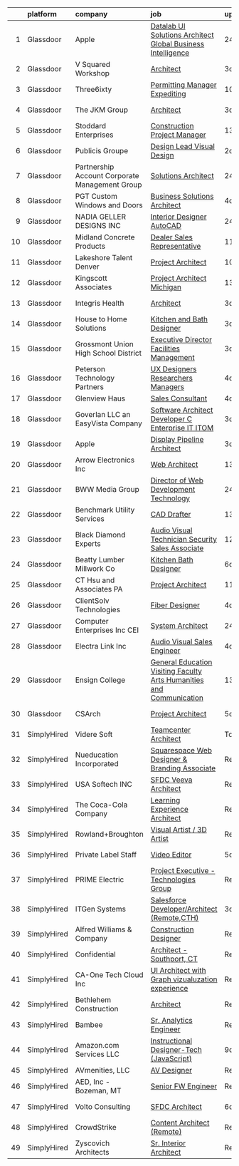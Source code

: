 

|    | platform    | company                                         | job                                                                                                                                                                                                                                                                                                                                                                                                                                                                                                                                                                                                                                                                                                                                                                                                                                                                                                                                                                                                                                                                                                                                                                                                                                                                                                                                                                                                                | update_time   | location           |
|---:|:------------|:------------------------------------------------|:-------------------------------------------------------------------------------------------------------------------------------------------------------------------------------------------------------------------------------------------------------------------------------------------------------------------------------------------------------------------------------------------------------------------------------------------------------------------------------------------------------------------------------------------------------------------------------------------------------------------------------------------------------------------------------------------------------------------------------------------------------------------------------------------------------------------------------------------------------------------------------------------------------------------------------------------------------------------------------------------------------------------------------------------------------------------------------------------------------------------------------------------------------------------------------------------------------------------------------------------------------------------------------------------------------------------------------------------------------------------------------------------------------------------|:--------------|:-------------------|
|  1 | Glassdoor   | Apple                                           | [Datalab UI Solutions Architect  Global Business Intelligence](https://www.glassdoor.com/partner/jobListing.htm?pos=127&ao=1110586&s=58&guid=000001813cf2e108b0ef7bd290acbb00&src=GD_JOB_AD&t=SR&vt=w&cs=1_67814a39&cb=1654584959829&jobListingId=1007920183658&cpc=334ABAF5D42DC775&jrtk=3-0-1g4uf5oa7q6nu801-1g4uf5oafr16n800-4b2800971da5b57b--6NYlbfkN0BvKrLyj5gPmtZO9T8euul8TCxuuKNOtzRJOomxnwSEodTz2Bc-sPZl29JElYHfcoQ_iGBEeDzNKqxyvOVVkxvs3jNgnE-Fv2bHXNSDVYOx9t_wKyG4BKo48k_jj0Jt3qRybZxTDeJiQ6ISO_N09-ECHqfH-CdKnVJcO__XM_Cm7vRgd8wtApwZ42N8qIj58fucjwPBAtnJ9FveEVjUiyZzCLQchPQ5FRSdOiRZZ-hbyvVrRuzXjExSJYSP2zVS74m0iBr107AkQ_o9d5m3Yu3t1uzQUua3Sb8DQ-3kuLrENvSR32j1LeZEAY_vZGroJbSctlGAu2Lo0WZKoQTLQLiqPKHvUU9qCgd9ZGdgE2j6AG6NAyzc3iqfmFvMf6tBz3JQynoayzVS0io3KxzBtWxyzj6eZJZv6OWN_Gsh7MNS9pshy5Iat9-qfP0Nel7VsaUHGRpjEKP9ubweTREjx6lW-wOKYlWDIHOhWe_Z-OqcU8i6bgpGO2n6VoTvCfuZwYQMRZTEMB6DCH2vT3TF8kcK_nw7mai82W3Jd1A1f433Hk65qTfDtNPYkCTAiwEWsmxXhoHciszxwjY-L8PGBeKMwtONw2zQARVXIaHl-jKFqzkcjXfmfOJB9ODjui7XxRtQ-ff7t0EzcixQXsfoNN-s2qrHS-n_ekvEOmJb9J4zOQHDw8YzvfqWw_bGl9udBjGHNG1VgPGDFAnilabEesUHNfDfnSYsgPDFhiLAT4CCL9udhPmAc1R8DvGTgcrL30-87-N7LmhuzVZcAG_4tFg-cIRBtAiMbdNoZlf63hyAcEJWS-lCkKzIhZFESFeDrVa54CwO0N-1Ownh2RHJWJtIibcPH-yygfImI1e4LabEmRDaBsVFFvLf_ynWIQvzX9cwH7_ozeNXIByuWflWnGwY-c_yEVluHTYCtHPUtF5DmI81svxpFeGAeckkRKJrWt54yPwB_h_WryGb7gy1piyuEYt0EWJh1NdQYWKk7vnAGrnFUFjkq_jq) | 24h           | Culver City, CA    |
|  2 | Glassdoor   | V Squared Workshop                              | [Architect](https://www.glassdoor.com/partner/jobListing.htm?pos=104&ao=1110586&s=58&guid=000001813cf2e108b0ef7bd290acbb00&src=GD_JOB_AD&t=SR&vt=w&ea=1&cs=1_3ec3ab49&cb=1654584959825&jobListingId=1007916217432&cpc=DFA2BE4A81F20B30&jrtk=3-0-1g4uf5oa7q6nu801-1g4uf5oafr16n800-443cd37efd4bcc5d--6NYlbfkN0ACTeRvGRFS6hadW-07x_K1RnsIE8OdH4tufuZ5eRAiXvJP4uszTk42MCsG3bkTVqtR8uog0V_RFPRTYWVLLOY_1eWiSjgBwO_estVPeAQzek6uR1wuf5XX4LeQLhr53Xmt6vMfeYaZZ0GKsZVqa-FOantjXQ2LxfCpcRQNHgrODVebwe7s4oWeqWf9uqhSDWkMZEyKEJ38tOaBpSwPEIz0nUjYCdOGxYJxxCVK_CF0POh9PgBesSleLLOBEjrf5lU-LKjhXBioch8SmQE2Fn1pbOY71McJyCcm2QIqJl8GZodvvwxWwGzYLP5pGagJ3vZoZz0k2vp-NgIrldUVGxCPGtpL5iZWhEFRBRUc-whrzamsArSbgOlsV7l5ulNSj25gRgsFIlgKKOtMF5WUYLrnYMRsmZ0Na1WrnXeXCv2bJ37pX0NZmPV2t9LLyZbYOTX_T9k1sIQA0l4lsZUtJ1op7rV_2tLLHBuCKLFpRnZZC6t9U8C3xUuJ)                                                                                                                                                                                                                                                                                                                                                                                                                                                                                                                                                                               | 3d            | Rockville, MD      |
|  3 | Glassdoor   | Three6ixty                                      | [Permitting Manager Expediting](https://www.glassdoor.com/partner/jobListing.htm?pos=108&ao=1110586&s=58&guid=000001813cf2e108b0ef7bd290acbb00&src=GD_JOB_AD&t=SR&vt=w&ea=1&cs=1_a806774a&cb=1654584959826&jobListingId=1007899477714&cpc=C841043B735141C7&jrtk=3-0-1g4uf5oa7q6nu801-1g4uf5oafr16n800-7f0ad427e32e6036--6NYlbfkN0D0ZqxdZg2TwcIemQ4yr89eGinLCR7bn2QHXosobzuZIISjxMRKT4E3q2B3ApBichyKnKioCdP0n3OlI5h9Eux6_wVV7kHX6Rh15F9CjToOSVNgpR2Lc7HcZQyvGTEFlPD56dDnsA-IZBNv3xIAcRmSF4F8WnqfK9PW1G7ReiKN314JLplNj3tXoQiuZw0TQeU6CQuQAAFV_a4L8PHuksEW_VM4H7UfxMkCtXgk230fLGK4UufoDfv9bBfNZzPF5mMRk8TH00iWH5XpQDEnSTu_GpwGMhzI138t_HGrSWQcELnhIy9w8jg4yWSSR9Wp0R1rQnkXI2uSj2jDQGDa5t7WxMVLaW4Ixh9lr6-sjucd2R8oEezbh2zjO9ltECOejcnKBIa2muyijNNq-fCbh3zo7BMqtYkmh1UMDu1_pxy0GiO8-SkUZYIqYXeWknchSNhZ0iPhmxs0LuoNQ-_23d0hN7JLeTIhbC9py12ro6LcqLvsPdCK_6kRpNM1grqFSUCPRVnrLfGV8WoyUZ5P72F-)                                                                                                                                                                                                                                                                                                                                                                                                                                                                                                                           | 10d           | Culver City, CA    |
|  4 | Glassdoor   | The JKM Group                                   | [Architect](https://www.glassdoor.com/partner/jobListing.htm?pos=124&ao=1110586&s=58&guid=000001813cf2e108b0ef7bd290acbb00&src=GD_JOB_AD&t=SR&vt=w&ea=1&cs=1_be93feef&cb=1654584959829&jobListingId=1007916182614&cpc=BAB9AA3F436D8911&jrtk=3-0-1g4uf5oa7q6nu801-1g4uf5oafr16n800-446b0b3273b12171--6NYlbfkN0CJeC8Vve01JSjedv3mcYUlxtrx_TMIgb1Oat71j-u4h46baCPybpSWKFTYrQGFLiNTeBIFPZkM94bfMDnSMHzrmYH3jQuirgHYtxTmV4BCVLsWxMIpqNOr4bTJybl5SUWSz4kO_6nFhl1cCEK2yQeT7Oztg9duFYK1bWVaYaKrdpImIKoR87omSmMwijZeLtYKPu6YxyUc4tAlNni-HYV_UoJiMsyiJaiVKvi7f2-G1ec7LWSxm2zmEKgYTj8ZHkCLQGVuKvlVHMc-j_BGKzE4lnYLRKWvNbOKJSg6cb3j0t4RULAZEhaDTu473WZp9RaCfDSVC_WBCoB9y7RASrcF_DXeQkSD3X5TO6VRGjx1BolLaOWO4-eRc9N1nb29z3UftlmQwSNLoOml1nQdP34fgy-F5wBsPxuBHZ91AsW6KIGJIyQdA5bsEhoz8kMGa9eaoHWoyxokIOVfFQWxZqjH0GeflL8MYEAOrRxLqWdHSdk-o8AzC2elNfZxS8truxQBpS85fKYKMw%3D%3D)                                                                                                                                                                                                                                                                                                                                                                                                                                                                                                                                                   | 3d            | Charleston, SC     |
|  5 | Glassdoor   | Stoddard Enterprises                            | [Construction Project Manager](https://www.glassdoor.com/partner/jobListing.htm?pos=120&ao=1110586&s=58&guid=000001813cf2e108b0ef7bd290acbb00&src=GD_JOB_AD&t=SR&vt=w&ea=1&cs=1_1797fdae&cb=1654584959828&jobListingId=1007889347665&cpc=B570179B49F70162&jrtk=3-0-1g4uf5oa7q6nu801-1g4uf5oafr16n800-4c81b6c71792a350--6NYlbfkN0DVW0eub5YdYLh1O1ISs90p8DjAbOPXTc5vl1zv-PR66rXEkC1jX-Z5PZXlBs8Wh_sD-C4wS-JvIzbXVny3ngONyvfKJ7YiDlGVncJM3As2dltSfrSN93On05h31t3t927G96cTd85UThrRBzJYVMXPNwyBsEf0AHDWrN79cg_Ex3AQk8zwyDJ8VVwhXHb_3pv0bo_MmgIXR8ozuJai7rA85o8M7MUn8zbW8Aw9-679eKmOZYOrFUc1pjUOCixFFfpyJHUN8ADiy17AN86qAzwBeJbN7-A0IyLP7bDlq5ns_wvYU1gAR0OtzXl7tELPV_TvEt6LaNTezxwKNL_xjZF3WaoP7piw1wpI6Bw0GR0zzbpRqXuG2KTi9inva3Ew3QfX2iYBynlqyryBuApRdF_r4lpD1s6lfwynebamPdhEyG1Ra1E86NhvYgYCwls_Ag30wIhes8OHdSzW4ZplMzEb41YSXggAvWWT47xSTzbNX5rAgpZ_9iDptGQRhTgAsvqcBPjGVEOK_Q%3D%3D)                                                                                                                                                                                                                                                                                                                                                                                                                                                                                                                                | 13d           | San Antonio, TX    |
|  6 | Glassdoor   | Publicis Groupe                                 | [Design Lead Visual Design](https://www.glassdoor.com/partner/jobListing.htm?pos=128&ao=1110586&s=58&guid=000001813cf2e108b0ef7bd290acbb00&src=GD_JOB_AD&t=SR&vt=w&cs=1_2fc8f9c2&cb=1654584959830&jobListingId=1007918166276&cpc=0FE1F5EA2BC84A01&jrtk=3-0-1g4uf5oa7q6nu801-1g4uf5oafr16n800-1ccbe9d14dad6255--6NYlbfkN0D_XFSRfOpY7hhzl86VUrgfgdzYRVdqdkK81Ka1OFk9uvbkATakQEdFxwf6MddDW2ZNPLLnGB6q_kwGwSCmgBxqATskP9YLba2XRzzPDky50Zu4mH5cFNTmi84602Yrth23jNNVANKjHFrubOmlbzAGZmFDKlorn5Z9R0tg16QPGkoxW5YZK6pNoKAsvYw2PDP18-L-MXxBlnyImVKlEVVxns19cvgA-58kvyhMGoI0RtlBipZRMglmJaX8LMUYYw1D16vnROMMSA4ig2poMFmFZ_NO-eQmptWWW_ZwOqZEeK1BsFFtZ1hK9ebn1Q8xH3nYHdygniXTpkw4EjBT20bQdTSirV_itbt1vhva94tPHIIEgm19uUONK3vsZATkjXHXmrCwN1XcCT7-Sk4A4Q6SJpM904aqgeLuLr31mmSav57ww_JHPe2vVMJf_Rl95leB-SamPvAJ4UjaP6Hqta3Eix9foSQoHV2TRq3ILjTiNH6OwmZC7kit2h70qHS24b54JONqdtjMdIu90pDlpNLT1y7dJKomLe3Tt-SwsIj_zdlbp9fkYmUnaTQC5-0dkII-gkxjxh5YUQ%3D%3D)                                                                                                                                                                                                                                                                                                                                                                                                                                                                        | 2d            | New York, NY       |
|  7 | Glassdoor   | Partnership Account  Corporate Management Group | [Solutions Architect](https://www.glassdoor.com/partner/jobListing.htm?pos=116&ao=1110586&s=58&guid=000001813cf2e108b0ef7bd290acbb00&src=GD_JOB_AD&t=SR&vt=w&ea=1&cs=1_cdfdd8b0&cb=1654584959828&jobListingId=1007920897801&cpc=DED3C32E22E90A94&jrtk=3-0-1g4uf5oa7q6nu801-1g4uf5oafr16n800-747d92f45004453c--6NYlbfkN0AMyIFx_0lP_v0w0OMIGnT0LN929e8wV3W0fOHZGonktboNDbOePdEvpF5_KSHVlRGf11D3IOyhdoSduWzqr6y9c1HcurMfjffavmgzbcuknUJm51pKfS92EWeOSy8t3h7ceJ1Cn40Rs6iL9fwSfeALsHG8CvLg6XBcZTWJs9g3hbEur2kMhTKVnErzaIdPmRZJSrR11dF8uVwcv-dwIXnP47kIebvgnY9ugnGqrO2QTrA3VqwCbIzETyZ9Um5VJJSPPhq-sHK2ILZTTi8cgEofnwbhfwE4Wom9EX6XaZbq2oxIhZnM1IR8O2gq99vqVL0ZVTDRM6ACVxSnU3MDBlqXEVhUEIoVWX0WZ3w4dDoyDes8o87FKPTnFev9LDrG4y6uOmvYd6DaM48x7YSsI8v_RhNkWbbMeiToK1Ga6cQU5Rs8_mKq3GYwJItBA3TGvYZ4RaBuvhpg1fmJ7t1LosGczw7PgxQluYGP2_jBR4evn4JQNuIgdysvb-be9NeGeqeUX7kLShx0p-joZaDKCkWOvbgKzrpyF5E%3D)                                                                                                                                                                                                                                                                                                                                                                                                                                                                                                                       | 24h           | Fort Collins, CO   |
|  8 | Glassdoor   | PGT Custom Windows and Doors                    | [Business Solutions Architect](https://www.glassdoor.com/partner/jobListing.htm?pos=110&ao=1110586&s=58&guid=000001813cf2e108b0ef7bd290acbb00&src=GD_JOB_AD&t=SR&vt=w&ea=1&cs=1_904524c1&cb=1654584959827&jobListingId=1007914006666&cpc=12135C3B6E94E39B&jrtk=3-0-1g4uf5oa7q6nu801-1g4uf5oafr16n800-1c5a75ba20513b99--6NYlbfkN0CMEbTSwSzU1IW97ywJYYnqOWrNpBLK4VX1F-90i7rZ4Mt5YBoxnkmxflezYoO10CXWgPme7ldz7vqjMEIMCRRK8S9--8-zQLSemHeQrf8hIAsJLjeMOxDMBvzxHd9akiuJuIsrq2Lb98hKxK2DFTOfCSfsqMADqney3Lt0Xa99Zmc31nIRWUpGSTVuyKjSODGhh2w9ozqbuicFV0mNffFWJEFyW9hu-NMcMAd4EzSjs7aOnnlgQh6dclDJCak3q7jREkxcJoVDA6T6D6VLMLGbmqis3G-aTkyPMfkRHBHYM5w5yZvA4UKwdKnjw2Z7DG0LxsoxDow7WL1bDXBEOtFHEu_kkAOZ_Ddbpe-mNJ1ZE9_HsouFnnY-YWy6JisogISp0qOadjH8OFMkTg2CpGiz1mZs41Piez8K53NivEEpxzn06ie_4m5ydxac_WuQyo_8IqZ2KieAAvw957AuG9tI-LI8a3ernW2cCtJLWeBcaW8cq6DrATnKmK3jPc5hFx5YRbsqay-3TGxdOYf4BV81)                                                                                                                                                                                                                                                                                                                                                                                                                                                                                                                            | 4d            | Nokomis, FL        |
|  9 | Glassdoor   | NADIA GELLER DESIGNS  INC                       | [Interior Designer AutoCAD](https://www.glassdoor.com/partner/jobListing.htm?pos=118&ao=1110586&s=58&guid=000001813cf2e108b0ef7bd290acbb00&src=GD_JOB_AD&t=SR&vt=w&ea=1&cs=1_1c42ec4b&cb=1654584959828&jobListingId=1007921512678&cpc=0A88B0016E52E137&jrtk=3-0-1g4uf5oa7q6nu801-1g4uf5oafr16n800-f04f46196573e390--6NYlbfkN0DeyJ4CP5CzwT7broxeUwKBt3co1QwKwWitRQqJu2WRZwIvvUV1CfHwxYmEhPdYaxpi8iRY9dHrmC4VZoeZoKCDxQhWNHVR8t-3Pb2ZyibUi6n7BIp5KHxtq3BXEsAEkDBGILSYl2majLIwGNfbJrKdopVq08FD7IkXVAlyMcboJdV1eWy8WxHVQ-PLmjPJpdtftsFHkXMfSGbng0A8WhDsAQnsgNHrbDkvEX1g1myQyePIorXxkEWUuKKnND2fYyQdxtmlDXsmVSenoTduc3ybAvSdi6csZfXuKoGc2CN5njeiEEA1hy63SRvfOsr1xpxXVwdl58kZsDni7KeyO3e6LvXXYJuendguG-KzSJUGmS2DLU-89QOZFS17YNudrGsRhwlXHxCkF12sbHa0ohv3_oN2j2LRV_B8YshaSjPXsJf9gqjteTSGdycr_Q4BWLn7rlPZP_I_vr5-5gV_GJGcjLEc0lLMHumJ6SKUOo-kn1xmTfa19LebyN-b4ceHmChUvaQgIJzsTw%3D%3D)                                                                                                                                                                                                                                                                                                                                                                                                                                                                                                                                   | 24h           | Burbank, CA        |
| 10 | Glassdoor   | Midland Concrete Products                       | [Dealer Sales Representative](https://www.glassdoor.com/partner/jobListing.htm?pos=119&ao=1110586&s=58&guid=000001813cf2e108b0ef7bd290acbb00&src=GD_JOB_AD&t=SR&vt=w&ea=1&cs=1_3c7a6a0b&cb=1654584959829&jobListingId=1007895562072&cpc=B2C3004C5D07113D&jrtk=3-0-1g4uf5oa7q6nu801-1g4uf5oafr16n800-35daa7e7f315e4c9--6NYlbfkN0ADwSQrHJYBxjemROvYkJVsBYLSAdorpZ_iYA2T4_My5_I92qR0S9BYmiAVjYJhIL62OcoRoNoBFAWLtw5Ys5JCCi2gXbH6GhDAFTMvKseU955498EiVVjSAG1Q-np21_3cS01K8PfXkz9Cq9fJoc0VnzQT_cv4S4VgEb_uVQGHDn1FvONzk_gX5FU4aSHTwEU-xwwkapzTBo40joOgJpjTNvPo2GcTepf99vQeAP2Y0EM3tUYO4R0YigwkkSUyOm8ELWLon4sFHYCfnWdzMXxm3g_bdZrtqGUUboZL6PL0hlKMet7B6X-fyaPWOpiYV5eD3HQVhAZ2l3zSUzvJjF6B6QcOvsrfG53DeRUZXK0_lVxNmXu1xT9aWXU-2C9yGjD3qpFU7w1UzYU8g9rwkXJeubL4uP3s4fUAa1rE3Owq2ArIFjl8lzaZA2khqE8sz_cUeBv5FbOKIGOnXCsPPx_4RZwBuO0ysYOVGnODWm-6vueHuYaw0qp_toCmbBioD-Omb7MHHKVt9g%3D%3D)                                                                                                                                                                                                                                                                                                                                                                                                                                                                                                                                 | 11d           | Remote             |
| 11 | Glassdoor   | Lakeshore Talent   Denver                       | [Project Architect](https://www.glassdoor.com/partner/jobListing.htm?pos=115&ao=1110586&s=58&guid=000001813cf2e108b0ef7bd290acbb00&src=GD_JOB_AD&t=SR&vt=w&ea=1&cs=1_c49c1dce&cb=1654584959828&jobListingId=1007899159765&cpc=9C938E8DE9AD6C02&jrtk=3-0-1g4uf5oa7q6nu801-1g4uf5oafr16n800-79471eae7934f37a--6NYlbfkN0BK9GXDcakwdiqmeo8o-2GvkYnmPkq7xevAHdeF_847qlv52V46Uj_2m20knjSWYHNo05C62vIcK29WFEcgppWfi-JXOpC5yKNYy3yyYXDgFCDKll17vDtWQ_i_BudF7nC_SNemDLUlkJIZ2q7nvmdBIPLaNEGqRlW6BOprjfeB16yvNnkWQcSu8u7t3gQXcT2NYYinVqtYiAYdIXub6_754m5KN5i5y5zZtcTapTAJLrzXyKtM41tAaWobJWJplrjeZCAlDZN8y58woIGTX9HCuUBkJqomsIgPcIM7s4EEWRkEDzAbPJK6knhp7qIaGNt6kSdhgEc3ilzaoGH12SM1KIq3SHAZyZ3f_9TD5CMOvZD6yj46YvXUjXkaGIhLM439F0YJNP-y5J3rsR5PVUSCU3Kfsi1shoyKeYJlSrMobK97VAOrMa_ekdxYBo8ZRQbvp85v2qGx7aduQRb4cFPAqj_UoxkxuGQfMa5U7_26wCocIwuLnO2tbacmqwZshgo%3D)                                                                                                                                                                                                                                                                                                                                                                                                                                                                                                                                                         | 10d           | Denver, CO         |
| 12 | Glassdoor   | Kingscott Associates                            | [Project Architect   Michigan](https://www.glassdoor.com/partner/jobListing.htm?pos=105&ao=1110586&s=58&guid=000001813cf2e108b0ef7bd290acbb00&src=GD_JOB_AD&t=SR&vt=w&cs=1_ff17f7ce&cb=1654584959825&jobListingId=1007889575517&cpc=9E3A968BE8240E5B&jrtk=3-0-1g4uf5oa7q6nu801-1g4uf5oafr16n800-7c98db01eedf03bb--6NYlbfkN0DWUjvCp0l4U7G1_p5HA8E53tc9irtvKz3wu_X_TTyPCmyPpZHfhu7gVq2GpsiB0shVx4DT2w_mMjz5Mxwyrr0AYi6NVAF1EYeF2uU1wKsW-Es9hIcq1yE2Hgky5NJ1-jlJgqqQMQYxeNgvLkIvU0Uc45hOcillkhWjOuxBF2hd9OAcbG_7q9KsalIL75M6zdBj7blNw2Uksmmo94lerlSOnU4wHh98hxbFgP0micttp0QLCNlbZzDjWzuxjnP4FrfEC5H_9XEDBqZtrcqx404z4uBnKGRq2iYoryawetxKMNPFjwH-BrAo-63Phh0trEQ5Db6FVsEvOiJ2cEAC1bvSLCmroZB_YfDRoIhCyxt93xBdZwPLC8YF0aFvI1xaCjrcJ8B-eoxwt9W_4YIfumguAMGBaek2PKmYCGaYTn1sJF0iJUXfcd6FpIJPXiSdw1juQ6VV0sbPQUeA1zcYDdt866eoN2PebWkZcGwmmTnTt2Kx7NjXG3oqQhaoPJAmwe0YBt7ePe9ewBwHWe8-Cm1UXFUnzboKYdQlgK6yr58f2MMwS69_C7ZsSv-Yk6aJxtw%3D)                                                                                                                                                                                                                                                                                                                                                                                                                                                                                   | 13d           | Kalamazoo, MI      |
| 13 | Glassdoor   | Integris Health                                 | [Architect](https://www.glassdoor.com/partner/jobListing.htm?pos=101&ao=1110586&s=58&guid=000001813cf2e108b0ef7bd290acbb00&src=GD_JOB_AD&t=SR&vt=w&ea=1&cs=1_cd67d9ad&cb=1654584959825&jobListingId=1007916281930&cpc=9AF41AA7A223AD7D&jrtk=3-0-1g4uf5oa7q6nu801-1g4uf5oafr16n800-f6d2628e568bdaee--6NYlbfkN0CReOcfC9dskQPEKUCpFA-ptGUeeYNI-9xFYCA8Dik6Z9Od7e2pUXgxBF6gCmBq8-Sg3z3Ggtj_e_DgcOaIPXsUoq_Z5QLY4Zd3tUnuTuW2a-mk7ZdVoLNzdFZt3dEfxoyFYLJYqpMvvgQnaUamExQXswzGMFLenXm5vu9vzEZwo4K9IdVX8V2Q_ezEgLsbepTYNMnpf2xNxOn1O07T8gLgdh5pa6DtbnLChwWBUy1YCF1DIyHPQZxSr4BRzEMn2XaC2GD-xGOuFmUgTOzslD6ntZuxqeye5LvpWSFhd_0sPz24tWSssJsxD9a9yUld8FKyftR6rEEchEuWY-m56Hii0FrmB24q6pr9nqc6HjkuJitRYOd8KtPuTcaFF9c-jXII6qGkj-77k7uPH3_XLQyoTJ_lrdR9bH9AwnEE3ljk3DMIr5_pmboxeuHS7OoCl30SXskglsRoIHIFRbfoRsJHoIastize_1qcnKovg9PX9ltbqynwAqdmOrdj0Ljpx0VZQJxtH0KvfQ%3D%3D)                                                                                                                                                                                                                                                                                                                                                                                                                                                                                                                                                   | 3d            | Oklahoma City, OK  |
| 14 | Glassdoor   | House to Home Solutions                         | [Kitchen and Bath Designer](https://www.glassdoor.com/partner/jobListing.htm?pos=107&ao=1110586&s=58&guid=000001813cf2e108b0ef7bd290acbb00&src=GD_JOB_AD&t=SR&vt=w&ea=1&cs=1_d24ab5be&cb=1654584959826&jobListingId=1007916448548&cpc=119E7061B42D7F71&jrtk=3-0-1g4uf5oa7q6nu801-1g4uf5oafr16n800-f2e5db49d73779d5--6NYlbfkN0CB1tmP7rfbaHtYFmPjg1Xv8BJr6DUbyz0HQmM4H563AjxRjcRiypFGP-B3eURzDmXCv6gKV_hrAffm3XK9DAiUzW7meWSWSLwzdKST3xDEwVBRBG4wzJGjgV9k3FCCZiT9w6iGPQgw6HvLm_8mJ8qg8ImFk58aIHRAmPeqjkzir2x7XbK1U1Gc8YO_oTdj5krwAi8vEqfwlN9C0c1H57MulTI_DFYmD2vvb2b38l2EJU7q769LQ6GbNjXLzhtk2ROvXkc23Azm-ioeh5JdXLxOYmzE0qT66fS4xyFZhwnXwwc3GV-cEbcOJtQ1wm2UFARVXG2LKlSYfBf8ftAQin5I4OqblgdGe5wvYgkgv6PE9hsTZvjzSiWLOfIqcJ70Ux_tn_jTejAG57LW5ITU55_rmo01ZfRG3-0WYu3jcu7nleBwFtsZj81SB74d6M6IBiH0Gmx0nxJddE8oWoz581uFVRsUoJs4clMKWC8zgt4Lbzr479eJ9V9oEwM6ejWy9rzesXBCPnAByfia896VmaXz)                                                                                                                                                                                                                                                                                                                                                                                                                                                                                                                               | 3d            | Rockville, MD      |
| 15 | Glassdoor   | Grossmont Union High School District            | [Executive Director  Facilities Management](https://www.glassdoor.com/partner/jobListing.htm?pos=121&ao=1110586&s=58&guid=000001813cf2e108b0ef7bd290acbb00&src=GD_JOB_AD&t=SR&vt=w&ea=1&cs=1_188e1a54&cb=1654584959829&jobListingId=1007916663466&cpc=8CDBB1EC89CF7160&jrtk=3-0-1g4uf5oa7q6nu801-1g4uf5oafr16n800-d29fe24163f42627--6NYlbfkN0DdE7lFPopXPBkP1efYJWNw9oMfuzERFvj64NQ3VkxJGwErlTrCQZp4vh2XnqRJ3nuicH6bkdRFAn_eeNPeV_GRgmpZCJlZXiSOhGxUEskUHtDLBWW8sPyneKuGQa-PqV1poyENW4dk44G-royKkItB7NxyqG2P95aioUUJo0NDLAJPdaeAHX9K5UBeUM6bTUM14321iqriu5_GoTdjsUcZmNxn27UymW1b2qBqMTFOI22jEmP8lFHf2kTxSUKr_dmd54ciIX3D6SkNXbivMYxPDWEYterk66REzu8uyb5EWfWaAAbugO0yy0A_xL4iTdfBR1WskK8LdjyALcUZ31bypeUghx_t_6bMg9ELpZjfjBJGWILcsOGD37x_SdDDdQoGxya4JbIaSugsKSWqgFMBNe53E0KkFjDgSXGRvcO8PivDD24NI6z4ai4YLfKDQ2gdOmoi_hQQe5A4_tJvC-NFKRVZK-0zTKzrPTXbwjDdEpu_XpSv8N5XDAYRGEGwFWdxWWbzfLONm0MqmmnVEJrv)                                                                                                                                                                                                                                                                                                                                                                                                                                                                                                               | 3d            | El Cajon, CA       |
| 16 | Glassdoor   | Peterson Technology Partners                    | [UX Designers  Researchers  Managers](https://www.glassdoor.com/partner/jobListing.htm?pos=125&ao=1110586&s=58&guid=000001813cf2e108b0ef7bd290acbb00&src=GD_JOB_AD&t=SR&vt=w&ea=1&cs=1_bed9ccbc&cb=1654584959829&jobListingId=1007913922893&cpc=632C08DE5A4EA969&jrtk=3-0-1g4uf5oa7q6nu801-1g4uf5oafr16n800-be9a9497246e6c72--6NYlbfkN0AgtsfPTMZ7iDcp1X4T-0K4CYWuscf9rvuaH0n-fMkMyKnr7WxHRcz12wTe7OJE2CN_IzjgHpuh0civkyGoD918JVTJPVXboxxUb1jKyX1oPgy4NdtEtnPMCDOCuk0DkoHPWbzwU4VWpU2_M4ovPn1Ozruz1zwXR5I_FuEJj90HxLtmwMZPJW-vHepajD3La6_BC9YpjwIcpucP6_qVIYbz2Orl2HsnmiBOuID34SO9A9q_TsOTI5tuqsswxvt1V1kbvi8n7IaolMi2QdYXSP8C_0dz0Mj7BxGVO8EhjdIpUp0mdDHuItlQnMDhQ6xtoGYXulja-P9DD7qa6n0d7doGOqbqKqQAoIL47vAoeUoEjahDwhXdUR76tZXjXBk_4Few_Tzbz16RsNGF-hMxY4BL2_WjryIpBxoTJN9J9BJ2hracrAGFwaRQCKiUBJhGruZeBZ2IeRY4P0pjmtCaVLdt_1reKHRghqisb5KBPeVSLfDLsDLL9Q0ZHqhEj4AQGfRCZtmXZfCtFw%3D%3D)                                                                                                                                                                                                                                                                                                                                                                                                                                                                                                                         | 4d            | Remote             |
| 17 | Glassdoor   | Glenview Haus                                   | [Sales Consultant](https://www.glassdoor.com/partner/jobListing.htm?pos=117&ao=1110586&s=58&guid=000001813cf2e108b0ef7bd290acbb00&src=GD_JOB_AD&t=SR&vt=w&ea=1&cs=1_3f3d3e41&cb=1654584959828&jobListingId=1007913147109&cpc=B1198376F5A4F1A9&jrtk=3-0-1g4uf5oa7q6nu801-1g4uf5oafr16n800-4bb9fd4d70ee4f1e--6NYlbfkN0AY4guaBc_odNxnJHTncvfwFu86WvDwtbc_K-gSZc1x5JfFjz3bTmW4Kc9PMrJKF1RkgvvhYOjmumlidGJ6MeMeMOEkxx3rC4isI3CTnJnpsJhYqBKj08GItcSEcDJsbjyfDnqjAFXZNGeRs48b5_xl4eYi0gHK1s4YbzEBJsvvXjl6DGyumcRA6SgHIXqgRCtdSlhH-4lZiZvlb8NkI2kVjSjyj1Tpc-J-dYbe_5M8ajPgFFTkX9ZYh906OKFmQC-JXmPnTYxeOqjfoHp35VbshSpatOtxA1LM1a0iL2VnJE9sNaVbuvZcvlcgiwAocNd3Bl3deoVAf1ssMocS-5hJ7NBxMyZg2Fx3TVwZtefdao64EPQXUJCVASPvxqKVbgIQNMEMLzMXZAOUj8H_LKscVkExJlC1HLnFEhM9K3e4S2res5UT1M9cphkcUZRYFFeeMU070ao7t2y9PL0wln7pDKenxG3yW5woJc17-DxurFovhjD8BXzKQB7HQCzj9jM%3D)                                                                                                                                                                                                                                                                                                                                                                                                                                                                                                                                                          | 4d            | Chicago, IL        |
| 18 | Glassdoor   | Goverlan LLC  an EasyVista Company              | [Software Architect   Developer   C   Enterprise IT  ITOM ](https://www.glassdoor.com/partner/jobListing.htm?pos=111&ao=1110586&s=58&guid=000001813cf2e108b0ef7bd290acbb00&src=GD_JOB_AD&t=SR&vt=w&ea=1&cs=1_153433a9&cb=1654584959827&jobListingId=1007916268402&cpc=1C3318CDCA7FE79A&jrtk=3-0-1g4uf5oa7q6nu801-1g4uf5oafr16n800-06dfb2052ab92bbf--6NYlbfkN0BTT1lo8Jwdy_hu5PBsWOg-OgEs4ry3bvHurgSPaoaOHFdDZOT9dYBgt7oeLpFc7d47dRpuCgKd6hwQ4y0Jmc0VD3tOZYTqPxt6acurnjvqonT85dZzaGf9qDHysOr8A_yhJl3T6XEhFnEMPtCPsk24q5lKrs0V4xgEwPJh2z3jq4dU7iXY6-hLJ4WVqc6dMnq1Nwtu7iwmhZ8_-6gcoxG2CbJLAYQ8oU67lCtYC1_1OY3Lb2lXLPP3pAKMsxUfJEg0c1_S1D9XJGguBjDIUo1S0EzeVD_j3_Hw0QBVnXlq-DYPpRenKfkHNR05SiH8mP3xsJtoVYIPpPZHPEdttpyRyve3SRG0xRF_qnvb0jelYGtsPje0CTY9FFDme_ExECDp5oEpfv0A6Cre8n2borIk4NOvyAg_8hxXJI20Q05OjyJzwgkzY8ksD_bH54VjHQQ1d0ZDKD-BeS1teJ9bHmaqLUuC0BBXlj8m23gNzW25S9sLneWlUFiLPCcYjXuMWNjlA4PBf-FeG1ximYCMpdo20-3hGYksl1UMLLbgDE8_aQ%3D%3D)                                                                                                                                                                                                                                                                                                                                                                                                                                                                   | 3d            | Remote             |
| 19 | Glassdoor   | Apple                                           | [Display Pipeline Architect](https://www.glassdoor.com/partner/jobListing.htm?pos=126&ao=1110586&s=58&guid=000001813cf2e108b0ef7bd290acbb00&src=GD_JOB_AD&t=SR&vt=w&cs=1_9867ea30&cb=1654584959829&jobListingId=1007917018636&cpc=56C4EA4A1A191A49&jrtk=3-0-1g4uf5oa7q6nu801-1g4uf5oafr16n800-3899979a7d020e98--6NYlbfkN0BvKrLyj5gPmtZO9T8euul8TCxuuKNOtzRJOomxnwSEodTz2Bc-sPZl8WPllYOnI2gKGmARVlNo3rj04njTZC-2F_OGjPP8LGJkKW6DhTQUryrIUYpEqE_J7m3eEBli0XE8ZviN6z11wXvRQ39v5_M8DTnZE1xg1gqV8NYxYenOe-ssqdptOCUMzpjWs1Kzjq6GjQ8foOgnfS-00ilCjcVCU08XQh1Lz-zGz8s1u4C9H74Ans42Iwvra-KDANUZubLv4nM9HAB0YZx_OlCyMNGAReVu3ZPJgGZjzZGrR8lQ-xRqGOS2pVliJG-BdzOzknoeaSNklfxaMTi5NGjy9z7gvTEL6UIEoV36IXgB66R_NBong1zUW33HqLvhRWfECHRBLCKOB22wSF8AchSu5amCdG42yh6_vRaAmD3SaFub_TnF9OcRWvsz3EjwLGh-2ykDWAiCh6X8a46ztcpsncTBhKoIOUUc83zUiAYuWkr9JEdO6IB9N_H0BoN2BCN-8PRXR9-b0D5W80F3lUIc8TZ0A_B399M-nuVLAf1nnmpeizm_8NSlnE91JXcH6ADZ_KHk5_WkGEzMmpkBkCEuFK8nyv8wU4HqX2k2NbpPbUCoBVpdfuHfdQPtZONgZo8jFwEYmLwSsgwQCOBWE5ht3gJNdxwz2mjy35DDBFx-0AkZExdh8InkC4zrU6bWgFWiD7jZyV9CdqivSzZ7sdv18Opu05dg4iEMD2UMmLV8G7hEcaNGhwKB6S6u6t54qFOOJVlpNJDvaIjAazrUUQccyKelDhR_GtcB4ae8pjaY2VD3ndumd_6h3LVGdDYbTIM7xmuXoPVWhpXvnuBcAQZSVkgGSKcqdYZuH3O5m8jmVo9bR7OKJmMWOLeyJ79Wxah9vSJa5-q1eoabOYzhh7onYZ7asa5ziJGZdPt7o6jdgoe6BJWtMTFB5s3DE3p3_DnFgOmlb9QDFExwC_vf8PVmHRH5)                                                                   | 3d            | San Diego, CA      |
| 20 | Glassdoor   | Arrow Electronics  Inc                          | [Web Architect](https://www.glassdoor.com/partner/jobListing.htm?pos=123&ao=1110586&s=58&guid=000001813cf2e108b0ef7bd290acbb00&src=GD_JOB_AD&t=SR&vt=w&cs=1_95163cdf&cb=1654584959829&jobListingId=1007889709339&cpc=7E69D0A57279CD4B&jrtk=3-0-1g4uf5oa7q6nu801-1g4uf5oafr16n800-6a43c73466e37d72--6NYlbfkN0DU7nQRDbH4s4aLIJcXdF8O4sVsxvpk95xASanc1ljvNUQBD1mJKSFRiYIeA0r4rB_-VOavRISdboYc7o_P9yKg6z4lJPpfwJSsg9-P21m4kEY1k-lItPCJGThpBPWc_wiUop1QQgrS_CqfWzUtQLJdCo_o5Q1wM1JkwQy2JsKE5abboh13cmM6juuyDUzToeLXSeKEOuuXeByrF_dd9j_LY_5Vhph_VowQyhiVCmJ3-4hwHJrBt82axULe00-Do46aNaKCQcLaZ-b6TUodvGOXchFiTldfxcRKoWvr_s0-pAwVdzfTFfJjbdeGRIs9oB_0S5bVpfXGK4aoWeSIXCYwAFomcT1FLYEWmBGMI5vDotzgbWseyGMenAwPqT9mLCH6iMzjeMuKsBr-0zfvoAz4mZpWe3xdPxhv2x96daH3GBu9uF3kzvxlloiTUHCiwYJ-zvyH385PtOGQiWUHUJecYO82SDY0gf1jX0nBXdhKoPsIMULO_ndjKRl7OSSqbwyeWe4jVdTBVhnMUBa-_hmRIuldSukaKcuP8RtGEEtkxIv243VhOWHI)                                                                                                                                                                                                                                                                                                                                                                                                                                                                                                                | 13d           | Centennial, CO     |
| 21 | Glassdoor   | BWW Media Group                                 | [Director of Web Development   Technology](https://www.glassdoor.com/partner/jobListing.htm?pos=114&ao=1110586&s=58&guid=000001813cf2e108b0ef7bd290acbb00&src=GD_JOB_AD&t=SR&vt=w&ea=1&cs=1_cb67f032&cb=1654584959828&jobListingId=1007921465531&cpc=5F8B9684766EE3AF&jrtk=3-0-1g4uf5oa7q6nu801-1g4uf5oafr16n800-dd63f1abe781023f--6NYlbfkN0DdLn5tXN_RiyJSiFodarGZFJKa8s6F6AK0THPBWp05MWGACVIr9k5ZvKLseGYx25Jhtw1b89jP57oL3aAS7C59exSDOZbfiaWOUB_mI0oTH9dgTe9GV216w0w98uAxINccWUmwYpTGF8uzCq_JMr2XqMSuPKk9ktShMFVdJ-2y9-4Zx3dwrj5bqhBLQJq_B5PS9nW-m-ZwT8ztudZ6HYnLlKl2moKydXe1b3h3f5I1IhFQhR3f4ptwOgoagM-Wf27Nh_i1i61ACmlnpdRP045XJNhYgcXkx68IfT0O3DI9NIVJvU-FF_4XUhLGTnflmAK7PPedIXLIspp3TsmEfdv250yJFXNgVTqdIYYgGXRei201xPC2StFsv404igOVw2tolQriQHKkh9Uu8HyVZ9TRH_BAjDx2BGIp6NlL5xxAM4GnSV65LhtcDAfygpB8-W2Uv0-O6pUxj2r3-FEK6suMS9KDnq6yQ51kg1h_VcOOTYLB2CwMGfsVkAiykrvb8QF5OTvKgKAc_Q%3D%3D)                                                                                                                                                                                                                                                                                                                                                                                                                                                                                                                    | 24h           | Remote             |
| 22 | Glassdoor   | Benchmark Utility Services                      | [CAD Drafter](https://www.glassdoor.com/partner/jobListing.htm?pos=113&ao=1110586&s=58&guid=000001813cf2e108b0ef7bd290acbb00&src=GD_JOB_AD&t=SR&vt=w&ea=1&cs=1_4578bed7&cb=1654584959827&jobListingId=1007889678456&cpc=0215C0D262B7DA96&jrtk=3-0-1g4uf5oa7q6nu801-1g4uf5oafr16n800-0c45136065f1a199--6NYlbfkN0CNayYzF1mBaI40OgT78t3Q2d9IxlwDzhsYR4HK7epYUZCohPvzHvjfGCh9xHVFkwTMkwr7TaiuIZ1Qr8SgOepsXG-TNPhBG390zDp9_t9f8icKzRw-BVJZTkMm15zJWP2BE2WPOfZMy2h9BEFckqruuvhTsF6z0LLZyi4gH5HlBWfJkBVFn-VcEhP7UmZxwEty-m6H2S5spmd7JcsuMJ5Cm4XRoesSEo9Fr7LrbxVpD_cqoAVP7OPgO9v7mxwi2s_kOx_HdM9HrCMBvIsoLxi_In6JMK2A1cpxPKr1o5IEztqMlWaX12IUdZ7FPdpJOBpsq-jr1prU0X_LgJr6jx5dkyOfdjiKTLRVTS37G8rPhYKhwSnmrTkJyzlK_rqJ247VRtvaUjKb5BZHZzN_vrH-93nB4EdmJg1qowktl7ZnE5QW47cdE-cF-l-tGxPS7Zn87y6Lh90n6d44G1FL_lqkWRWTa29pG65OG_qYwy6ZXRCUe0h4Po2w)                                                                                                                                                                                                                                                                                                                                                                                                                                                                                                                                                                             | 13d           | Sterling, VA       |
| 23 | Glassdoor   | Black Diamond Experts                           | [Audio Visual Technician Security Sales Associate](https://www.glassdoor.com/partner/jobListing.htm?pos=112&ao=1110586&s=58&guid=000001813cf2e108b0ef7bd290acbb00&src=GD_JOB_AD&t=SR&vt=w&ea=1&cs=1_de2f6d1e&cb=1654584959827&jobListingId=1007892426829&cpc=6A461AFE751253A5&jrtk=3-0-1g4uf5oa7q6nu801-1g4uf5oafr16n800-e7873f556d5d5263--6NYlbfkN0DrwkNXsDANDGT8Z5N-YfnwVF85T4oFkWSCI7dOuwAZiGza2pUrNfpSHwCHgbJifKU3phgfs9Ld2Hdz99FWpxYlosxSHudRtc61ZHzIHcKddDxSYfhiV01lMnRd9dUmSJPKpKAVL8p1LlKrbGhjI-Km-bt5-SKmlAha73WdYrfthqmqmjCuFZ2Yd78g-kvRQFSClv3tiRGhHy2579wKzuLyLigOJKs_AWB9pA6s2rsaoFIP-T3GTqw2GgFMVV5rya2C_m7EXfILLcmr80ahN4Lgt5kAoAF9mvNQbf-Km5RLOTNGznM1DlXAJ8PJZu2il8tsSqj9fxe0EOrZAo4jQXNOeriBlWoEQRB1wEoUABO3GCBzCoXC-B3K8M8yIoYnl5m46AmsJljv_e9Yp5K1luGvAsfjHCmvhC2PMR2_LlVGaX_xBv8OGzSNwfBrKNewyNahDVkS0malChQaLAkuEQSeAEorbR48S3K1XiaMvpX8G2dIVclqqZymwrMy3CL2vkeIPffI_Wi14Q6jjPtpqs5574hD08FK7jGwcl87IqpZwNJxeIqrql8g)                                                                                                                                                                                                                                                                                                                                                                                                                                                                        | 12d           | Utah               |
| 24 | Glassdoor   | Beatty Lumber   Millwork Co                     | [Kitchen   Bath Designer](https://www.glassdoor.com/partner/jobListing.htm?pos=109&ao=1110586&s=58&guid=000001813cf2e108b0ef7bd290acbb00&src=GD_JOB_AD&t=SR&vt=w&ea=1&cs=1_4556f688&cb=1654584959827&jobListingId=1007905023157&cpc=8DF5DC7CA76183CF&jrtk=3-0-1g4uf5oa7q6nu801-1g4uf5oafr16n800-3e34c8034e7e9dca--6NYlbfkN0Cvi4f0iNYNUqbBm3oUdO4yXCsuP-GD8HGbPLi3R5zDo8PebjyD7ATVymct4MCMH38l87zKoNgGrBpcIA-775iSBssgSf6Hj-GfdUcxrDIJoIgEgrQDXthwz_v2KQ-hB4-9mtNUK6lj6GM3uMvFg4WTp57T9Lz6mnP30YPZzZFbP-mXgaCjI4smos6ffP6UhPM3cKxTUTo4wlXZf8PBVm5FXf4Yoy_wyLo3NvC8i2EPJxYj5XCFZivhioQpITvm4miHAnawD7pjdwjxOpWTduq1FYxTlOvrBSfKRXApFdT8RujSiOBIj4hra3PswGn22SMvWUpu5x60JZ2E8ZNX2ZNlKglBooxbNUzrFpDLbrmH2G5CEZkWVFBqcvMYkUEqmJ9Pv35QUw9US05VocF2noYY4l-vo0ff8_PWuWRZjptwHVSXa2jVb-F4euDOHmt4PlWpWOfqn_dZ8i6LWjuqDr_riPs1FtlMwstZJP8Xyd6oxHovo71U9k_8yHRINsOGSfP-T3rRndK6SA%3D%3D)                                                                                                                                                                                                                                                                                                                                                                                                                                                                                                                                     | 6d            | Upper Darby, PA    |
| 25 | Glassdoor   | CT Hsu and Associates  PA                       | [Project Architect](https://www.glassdoor.com/partner/jobListing.htm?pos=102&ao=1110586&s=58&guid=000001813cf2e108b0ef7bd290acbb00&src=GD_JOB_AD&t=SR&vt=w&ea=1&cs=1_442d6d12&cb=1654584959825&jobListingId=1007894809114&cpc=3E802DBF29269D56&jrtk=3-0-1g4uf5oa7q6nu801-1g4uf5oafr16n800-6369d2bb46143ca6--6NYlbfkN0BxkLIcfe0oqaYINownie861a0BJtkzmJW-WyGv8J0JYFjr6yUSKZBQ3EFcC3FyxIhDJUrtfieyKdGWllDCyJZMBS8-Lm6WLe8dfNEX0Hy4mHgGl0-a0bS4j-aCnIZA3hhDR0R9iogR4EUAGXl0xBx22rCwXpSzCdmfSDnhWikkoVZvHQ9q8X0Qcl8cVpJH9ujUvxIP59oukdZjbobwO1hghnPGlalpGh2rONuP2KYkJ02gt3Ay4hH2Pz-BQXFt2WyO1F86lDFHtAhjfGMk8tq6v62S_lyp389yGtNQL88T45nPmxraW2e7EYfp7a-1qzMxIfMGUsGfDDMO1oYEdh-84oHIJripjMxtKF-WbDi3VDR0WeXTKb2i-4JVoyAIFHEiCr6O-5OUu1mxaRFsk5cjdSsKKu4OPteyVfa3yS97seg0Zc3JuiEiwXoTq0iaFB3h_h0civZ0vkzUJA249vEtLWdKS5_LFCiU7W1iDSkZ9jP9mZGBIqLG_4kXzffCAlREoacp8lwYOA%3D%3D)                                                                                                                                                                                                                                                                                                                                                                                                                                                                                                                                           | 11d           | Orlando, FL        |
| 26 | Glassdoor   | ClientSolv Technologies                         | [Fiber Designer](https://www.glassdoor.com/partner/jobListing.htm?pos=122&ao=1110586&s=58&guid=000001813cf2e108b0ef7bd290acbb00&src=GD_JOB_AD&t=SR&vt=w&ea=1&cs=1_a40c7cc9&cb=1654584959829&jobListingId=1007913654078&cpc=C17E88BEEFAF6676&jrtk=3-0-1g4uf5oa7q6nu801-1g4uf5oafr16n800-212ea65348b5a358--6NYlbfkN0C8_SG8nAfVvFLNKrjrazLcz-EBFYC5YiWhzODOv0FbPD4HQASLqbnhLKoHjauux-eWkmHsKalGusJ-GTiCj0do5rnkpv3P68LarcLfZpCO2IdHjg6uGumrMXkIKxCveiiO1Hp54BqyvULzlmaFNcZg20y9gbaBwWzDIKCbNqmjHmR6R97GPNi9nXqrRD7a2V5XN4D7BsBNP7GqWGooFQJTzrkZZzuUAlen6JwDkBaYHxsrUk-SL2ggV5_SsKkC6109xOWFYY13-cG2qxm-PdEkpTPdF2pn7ttDHpaqwqm6YaTbeFpn4gtIiGTrsE0maH01bJ9UtRqYaY6x6oJiSaZaSWqr_i6yJNSKl_Eta3mZ5Ov_YHKIhdYt-Wq_p7kiusESSJVSkfOJC2b3Xl7HBER0Fw1m8iwArA6fVCAVGAUpBkPKpDjqhoOFv485U8CGpliFZ8we5On0GHlxFay-ZYzBjoiV_xTVyBgyeqWp0ivXWja70rT3GtwRsJV0e7j3kmewOhzs1S2rng%3D%3D)                                                                                                                                                                                                                                                                                                                                                                                                                                                                                                                                              | 4d            | Jacksonville, FL   |
| 27 | Glassdoor   | Computer Enterprises  Inc   CEI                 | [System Architect](https://www.glassdoor.com/partner/jobListing.htm?pos=129&ao=1110586&s=58&guid=000001813cf2e108b0ef7bd290acbb00&src=GD_JOB_AD&t=SR&vt=w&ea=1&cs=1_916c18ba&cb=1654584959830&jobListingId=1007921235063&cpc=C891152315FA1AD8&jrtk=3-0-1g4uf5oa7q6nu801-1g4uf5oafr16n800-28ab6fc2c61de306--6NYlbfkN0AVVnl_N3xmP3MApcGA3sr6MLnz8P423WWILI1WvbjE8Ry71v-lom9NKs8rBQiPPSfvDdmD6H1G_iJ66ETgnJURwOR1OwwJnzFz2Jy55IsVMex2Y_MaDYmPJg7pYvEE1mIRpvbEnfy6zmTvbRbEcw1FvMBvzz-ccbMj_Z442Jp2DPKqM0GZx0P0mNsn0yx8hyO3QJpZdMQSdcqoiA6avhIndLltvgC7p0VYCb969sYVvqgruW5nfU_D89roabsPJ90yvXBu-j8TxWaBitH5uvBfzoblBij8ecgd0OrFuizCHc6RTww_mfajQzt776TvI8onD5FW0Ll1N6jYj0VRlUAVfTjZQvbVeJwHCa13BoJ7We0T9n-nFTVqtPWfEXMCd28_z5e0FyoWpXPyZia9UGl2TH8HoImFxPDubleeTJwQDNR7PwSyxQsHaQG3GrKX9PoNRRuAS8cNUss2dZHylmOsYFDhyNtK7l6VwKhna1vufBRGXdMFc3KPAh1gS--V227jLWMm5utp3Q%3D%3D)                                                                                                                                                                                                                                                                                                                                                                                                                                                                                                                                            | 24h           | Remote             |
| 28 | Glassdoor   | Electra Link  Inc                               | [Audio Visual Sales Engineer](https://www.glassdoor.com/partner/jobListing.htm?pos=106&ao=1110586&s=58&guid=000001813cf2e108b0ef7bd290acbb00&src=GD_JOB_AD&t=SR&vt=w&ea=1&cs=1_02afbb36&cb=1654584959825&jobListingId=1007913108047&cpc=783A1142ECDFD835&jrtk=3-0-1g4uf5oa7q6nu801-1g4uf5oafr16n800-62d9cbc3040b7eff--6NYlbfkN0C6pV0or1Cvv0LozWil2RZqt2-0Ui1GgZCSIjS0lgHvj9HHHyk3A7SqZfgYPB6weER9S0RaLRrLC3LIs3ImQ2HvUjndfOnHblVTK1OfZN7JF3SYyWd3o80i-eaAFep62jsbELNm2rfBU039BlspeA-EqUtRESsTQKyrse7UQIO3XnfYQIx90YcTQqTUE4-YcAiExAyTIiTINNrI2bzicMpzfQ-9qGO5JIZKreJPLjFJdHHEwIzZmsQlWjfXMzPTMRTH_zBYMkzksZXmdO3SGa6Y-tI98hG-FhgpOGVj0X0Ad9Ixc6qff0hb9qbBsxKRrJN5Wd5ZKk18voPpjHIC5jnz7lcORmV-HBrKzEbZjuz7TOmljTxXvu1_Vk_bCs-ydTQFiRfnWKKVVBxFgp8WiGCcEnGltLPFu6WQXJ2DW6LC28-17SqvjCHGuntIPK4pMWtD133U8CyxEeQm74vOvqXJx2siHF5zhWo34hJp2mVx-hvhisPXlu7tW-hwCRliwr2bxLshjtTV08IplDc6c_4x)                                                                                                                                                                                                                                                                                                                                                                                                                                                                                                                             | 4d            | Houston, TX        |
| 29 | Glassdoor   | Ensign College                                  | [General Education Visiting Faculty  Arts  Humanities  and Communication](https://www.glassdoor.com/partner/jobListing.htm?pos=130&ao=1110586&s=58&guid=000001813cf2e108b0ef7bd290acbb00&src=GD_JOB_AD&t=SR&vt=w&ea=1&cs=1_74ffdfaa&cb=1654584959830&jobListingId=1007889756529&cpc=45DC3EB807283E85&jrtk=3-0-1g4uf5oa7q6nu801-1g4uf5oafr16n800-37c6b68f0a369777--6NYlbfkN0AbK3yuyISnxgV2SBIBQ8QxupTFSG8CVCxe4r16h-CK_LpTFwCzQkbvcs7uwuy42vx2fgTwmjN9jk7hnEA-jLlV0eYaW_LMzHxdxCd6wcspK5h-C7aotFChtkeRrNkVbNXDf38h-z_KZPcH03_Za0Y03M0n_1t_Z_QSjsJH6Ik3v1AzDYiA-qv5hvP-XBhM11VzSq5rllVDB0rCLPXRab5Lr5VxK04qbmkSIqJmXJlKmZx463g_plJKnbOtgknRGMXYGfh7iFbW74hzK5559vvzOpKsAy_xD8Y9TOj5wC83Ba8WN2os_BWHL0sbPvS3dTiDqxdhHXxKv3pB3jrok4vhBetB0Ii1kqdVkhT-spxtVnAK05zEUfBHQ77nXDvYG33o0A6RJ5SD2WyKercUC-HZp31tnxGYXxkXmZcoCCOiQNq5sfEscEu5tH6EtPSL7-zDu3wjnc1CkiBRFS1G8vMH5-Wwbh-Gcq4RjbSrJ8X3DkKsCIGCnRmzFN_JDQWOA_mfKxiCCJvK0jxkrZUgxFUCwN1FGEw9e-8-qYcG0WHVcwLufXHHSbnp)                                                                                                                                                                                                                                                                                                                                                                                                                                                 | 13d           | Salt Lake City, UT |
| 30 | Glassdoor   | CSArch                                          | [Project Architect](https://www.glassdoor.com/partner/jobListing.htm?pos=103&ao=1110586&s=58&guid=000001813cf2e108b0ef7bd290acbb00&src=GD_JOB_AD&t=SR&vt=w&ea=1&cs=1_311448a1&cb=1654584959825&jobListingId=1007909805389&cpc=9FDF6D727780232D&jrtk=3-0-1g4uf5oa7q6nu801-1g4uf5oafr16n800-71e3f91dc0def159--6NYlbfkN0AlCj4QmUBWLHpvB6xy33lgRKtBVWNC404jXAFbg1qKhaIOF94pzixrGj6AdOFWsQTeTtQwlcpplXc5pnLdh-h8jvdCRrgZ1xs5RPVdaAKUQYnyAqlU1QVBfBqzJlPD8yibeUGFlQlPDPhEDoOu1zUpUhA4AGkzCRJBB5hzMOlye0qm31t3BYe3MJAwm9w0UF4iT5QOl0lYHeJ9-BT6hesZvibHOg5XsuO1fVf_l3AK2b6VEKoaUxCxNVPWpSpcqzsu263AENM0566mhxSAL0yRznOSOiGxUjWSz2MIrZAYctGEnSIABj5oOD_we08NLFy-KoJX8IPfdSHGnBuJOi3JvSIuR0tcRCHPVdoEH6zWK6PIWb_c3IBcPBuKrX11cmUWDMkx2bOz7AQ9rWWSfIC4FdDZmIdtdWsc4Z6Ei3lfNC9DAhRrbQDr_J_bhHo4lTKuegTajCmpQLqWV759tX6PIcq4kDPZwZq9wwTQNrkxr0eykyeY6t2QUU0HkTV_tMzFpulTgF5llA%3D%3D)                                                                                                                                                                                                                                                                                                                                                                                                                                                                                                                                           | 5d            | Newburgh, NY       |
| 31 | SimplyHired | Videre Soft                                     | [Teamcenter Architect](https://www.simplyhired.com/job/V2g2dW0ntz3jtL0SEzDJjAYD0kGQisdUMCd2cgeEPUNKc_xBKsoajw?q=visual+architect)                                                                                                                                                                                                                                                                                                                                                                                                                                                                                                                                                                                                                                                                                                                                                                                                                                                                                                                                                                                                                                                                                                                                                                                                                                                                                  | Today         | Remote             |
| 32 | SimplyHired | Nueducation Incorporated                        | [Squarespace Web Designer & Branding Associate](https://www.simplyhired.com/job/sqYrhycgmaKUVxbqYHpKbFR9n7eypWwKJS54uHP-py2yN-n5bKr0PQ?q=visual+architect)                                                                                                                                                                                                                                                                                                                                                                                                                                                                                                                                                                                                                                                                                                                                                                                                                                                                                                                                                                                                                                                                                                                                                                                                                                                         | Recently      | Remote             |
| 33 | SimplyHired | USA Softech INC                                 | [SFDC Veeva Architect](https://www.simplyhired.com/job/WOvJ7U9sKvnsTDOSjKFXeB5MQGsfsTNTCdPqAYPNGM4orDts5eCxEQ?q=visual+architect)                                                                                                                                                                                                                                                                                                                                                                                                                                                                                                                                                                                                                                                                                                                                                                                                                                                                                                                                                                                                                                                                                                                                                                                                                                                                                  | Recently      | Remote             |
| 34 | SimplyHired | The Coca-Cola Company                           | [Learning Experience Architect](https://www.simplyhired.com/job/wvj5QIHHhBmbizrwwSUO3oYG2LfbZ-OlQXzDZVLujBKuEJR3pa9yCg?q=visual+architect)                                                                                                                                                                                                                                                                                                                                                                                                                                                                                                                                                                                                                                                                                                                                                                                                                                                                                                                                                                                                                                                                                                                                                                                                                                                                         | Recently      | Atlanta, GA        |
| 35 | SimplyHired | Rowland+Broughton                               | [Visual Artist / 3D Artist](https://www.simplyhired.com/job/a6jc09FaT-WsTWRX4SZ9r250FnXzzVMgqyOB-q7qjxkVTn6ELeF_Pg?q=visual+architect)                                                                                                                                                                                                                                                                                                                                                                                                                                                                                                                                                                                                                                                                                                                                                                                                                                                                                                                                                                                                                                                                                                                                                                                                                                                                             | Recently      | Denver, CO         |
| 36 | SimplyHired | Private Label Staff                             | [Video Editor](https://www.simplyhired.com/job/n1aIEl5Ja_XCXXVak2Wu2Ieu1nS8wr4ynTroT-gRqUJ8Q6NgnxvKhA?q=visual+architect)                                                                                                                                                                                                                                                                                                                                                                                                                                                                                                                                                                                                                                                                                                                                                                                                                                                                                                                                                                                                                                                                                                                                                                                                                                                                                          | 5d            | Baltimore, MD      |
| 37 | SimplyHired | PRIME Electric                                  | [Project Executive - Technologies Group](https://www.simplyhired.com/job/2itCAH_GV_8YDQ1Xp5WIOMD6N9tQozF6T8L87g8drBuvkQO4mZE2MQ?q=visual+architect)                                                                                                                                                                                                                                                                                                                                                                                                                                                                                                                                                                                                                                                                                                                                                                                                                                                                                                                                                                                                                                                                                                                                                                                                                                                                | Recently      | Bellevue, WA       |
| 38 | SimplyHired | ITGen Systems                                   | [Salesforce Developer/Architect (Remote,CTH)](https://www.simplyhired.com/job/nZT7K_XPP5ixcCHxQRfp48sWFvKl9Fc0xpyWVduytIt1ow0FTXcOGw?q=visual+architect)                                                                                                                                                                                                                                                                                                                                                                                                                                                                                                                                                                                                                                                                                                                                                                                                                                                                                                                                                                                                                                                                                                                                                                                                                                                           | 3d            | Remote             |
| 39 | SimplyHired | Alfred Williams & Company                       | [Construction Designer](https://www.simplyhired.com/job/WoRhtDbQOhNubS15VfOx8U9U6PT8vvSWWx3Or_0eUd2VnZ57jBwQww?q=visual+architect)                                                                                                                                                                                                                                                                                                                                                                                                                                                                                                                                                                                                                                                                                                                                                                                                                                                                                                                                                                                                                                                                                                                                                                                                                                                                                 | Recently      | Nashville, TN      |
| 40 | SimplyHired | Confidential                                    | [Architect - Southport, CT](https://www.simplyhired.com/job/m0B7RigRhBmod8CBbjhwZoqU00PKEFNQLubnDE3T31vBcN79gRhREQ?q=visual+architect)                                                                                                                                                                                                                                                                                                                                                                                                                                                                                                                                                                                                                                                                                                                                                                                                                                                                                                                                                                                                                                                                                                                                                                                                                                                                             | Recently      | Southport, CT      |
| 41 | SimplyHired | CA-One Tech Cloud Inc                           | [UI Architect with Graph vizualuzation experience](https://www.simplyhired.com/job/2MuK_2oyB6HJFd5Qs52P4rZ-CmwA0FZ5TEQKGStBYOzt6zSl2xW0HA?q=visual+architect)                                                                                                                                                                                                                                                                                                                                                                                                                                                                                                                                                                                                                                                                                                                                                                                                                                                                                                                                                                                                                                                                                                                                                                                                                                                      | Recently      | Sunnyvale, CA      |
| 42 | SimplyHired | Bethlehem Construction                          | [Architect](https://www.simplyhired.com/job/nPOEBLrjU2xnSw2fZ9SZDP7bPQYveogf9iFYbNZXSIp4X0iY9gUG_A?q=visual+architect)                                                                                                                                                                                                                                                                                                                                                                                                                                                                                                                                                                                                                                                                                                                                                                                                                                                                                                                                                                                                                                                                                                                                                                                                                                                                                             | Recently      | Cashmere, WA       |
| 43 | SimplyHired | Bambee                                          | [Sr. Analytics Engineer](https://www.simplyhired.com/job/ZZXhaUcM0LBlNJs4mwREP-vrcd3Aj71umRs6e1mRMMTe34b2atO5RA?q=visual+architect)                                                                                                                                                                                                                                                                                                                                                                                                                                                                                                                                                                                                                                                                                                                                                                                                                                                                                                                                                                                                                                                                                                                                                                                                                                                                                | Recently      | Los Angeles, CA    |
| 44 | SimplyHired | Amazon.com Services LLC                         | [Instructional Designer-Tech (JavaScript)](https://www.simplyhired.com/job/k2swxjLkr9oRYDaAfrc1NrR8mVRfLVKbQOSleWRpmLDWMoSVOnMZjA?q=visual+architect)                                                                                                                                                                                                                                                                                                                                                                                                                                                                                                                                                                                                                                                                                                                                                                                                                                                                                                                                                                                                                                                                                                                                                                                                                                                              | 9d            | Remote             |
| 45 | SimplyHired | AVmenities, LLC                                 | [AV Designer](https://www.simplyhired.com/job/bnrybS56-pqE-H12dIBqV3NFMhNBdh-TiHwtBbI7RUPV6YPeVjzO8w?q=visual+architect)                                                                                                                                                                                                                                                                                                                                                                                                                                                                                                                                                                                                                                                                                                                                                                                                                                                                                                                                                                                                                                                                                                                                                                                                                                                                                           | Recently      | Marshall, VA       |
| 46 | SimplyHired | AED, Inc - Bozeman, MT                          | [Senior FW Engineer](https://www.simplyhired.com/job/zINmUZXgScoXXgS_gyiF3t60esMGL8VWIM8nJ8Kv2CvxPHXAK-fHew?q=visual+architect)                                                                                                                                                                                                                                                                                                                                                                                                                                                                                                                                                                                                                                                                                                                                                                                                                                                                                                                                                                                                                                                                                                                                                                                                                                                                                    | Recently      | Bozeman, MT        |
| 47 | SimplyHired | Volto Consulting                                | [SFDC Architect](https://www.simplyhired.com/job/gcnAOfJFyXQijlvBLNslwwQtKwWtDuRSJUVFY5VMHNBr-zdv_VAZOA?q=visual+architect)                                                                                                                                                                                                                                                                                                                                                                                                                                                                                                                                                                                                                                                                                                                                                                                                                                                                                                                                                                                                                                                                                                                                                                                                                                                                                        | 6d            | Princeton, NJ      |
| 48 | SimplyHired | CrowdStrike                                     | [Content Architect (Remote)](https://www.simplyhired.com/job/hhirlgDU5rD5yzDLKCg5uFke1gtMim0JD5MK4Nf2yfvVB7k3ZXpGog?q=visual+architect)                                                                                                                                                                                                                                                                                                                                                                                                                                                                                                                                                                                                                                                                                                                                                                                                                                                                                                                                                                                                                                                                                                                                                                                                                                                                            | Recently      | Remote             |
| 49 | SimplyHired | Zyscovich Architects                            | [Sr. Interior Architect](https://www.simplyhired.com/job/T7oet47aCOFHKQsEghPBtusux2cJdi0zmkul-G67QosaeOLXQtvx5Q?q=visual+architect)                                                                                                                                                                                                                                                                                                                                                                                                                                                                                                                                                                                                                                                                                                                                                                                                                                                                                                                                                                                                                                                                                                                                                                                                                                                                                | Recently      | Miami, FL          |